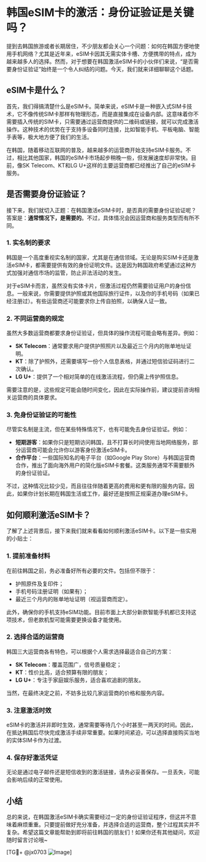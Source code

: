 # 韩国eSIM卡的激活：身份证验证是关键吗？

提到去韩国旅游或者长期居住，不少朋友都会关心一个问题：如何在韩国方便地使用手机网络？尤其是近年来，eSIM卡因其无需实体卡槽、方便携带的特点，成为越来越多人的选择。然而，对于想要在韩国激活eSIM卡的小伙伴们来说，“是否需要身份证验证”始终是一个令人纠结的问题。今天，我们就来详细聊聊这个话题。

## eSIM卡是什么？

首先，我们得搞清楚什么是eSIM卡。简单来说，eSIM卡是一种嵌入式SIM卡技术，它不像传统SIM卡那样有物理形态，而是直接集成在设备内部。这意味着你不需要插入传统的SIM卡，只需要通过运营商提供的二维码或链接，就可以完成激活操作。这种技术的优势在于支持多设备同时连接，比如智能手机、平板电脑、智能手表等，极大地方便了我们的生活。

在韩国，随着移动互联网的普及，越来越多的运营商开始支持eSIM卡服务。不过，相比其他国家，韩国的eSIM卡市场起步稍晚一些，但发展速度却非常快。目前，像SK Telecom、KT和LG U+这样的主要运营商都已经推出了自己的eSIM卡服务。

## 是否需要身份证验证？

接下来，我们就切入正题：在韩国激活eSIM卡时，是否真的需要身份证验证呢？答案是：**通常情况下，是需要的**。不过，具体情况会因运营商和服务类型而有所不同。

### 1. 实名制的要求

韩国是一个高度重视实名制的国家，尤其是在通信领域。无论是购买SIM卡还是激活eSIM卡，都需要提供有效的身份证明文件。这是因为韩国政府希望通过这种方式加强对通信市场的监管，防止非法活动的发生。

对于eSIM卡而言，虽然没有实体卡片，但激活过程仍然需要验证用户的身份信息。一般来说，你需要提供护照或其他国际旅行证件，以及你的手机号码（如果已经注册过）。有些运营商还可能要求你上传自拍照，以确保人证一致。

### 2. 不同运营商的规定

虽然大多数运营商都要求身份证验证，但具体的操作流程可能会略有差异。例如：

- **SK Telecom**：通常要求用户提供护照照片以及最近三个月内的账单地址证明。
- **KT**：除了护照外，还需要填写一份个人信息表格，并通过短信验证码进行二次确认。
- **LG U+**：提供了一个相对简单的在线激活流程，但仍需上传护照信息。

需要注意的是，这些规定可能会随时间变化，因此在实际操作前，建议提前咨询相关运营商的具体要求。

### 3. 免身份证验证的可能性

尽管实名制是主流，但在某些特殊情况下，也有可能免去身份证验证。例如：

- **短期游客**：如果你只是短期访问韩国，且不打算长时间使用当地网络服务，部分运营商可能会允许你以游客身份激活eSIM卡。
- **合作平台**：一些国际知名的电子平台（如Google Play Store）与韩国运营商合作，推出了面向海外用户的简化版eSIM卡套餐。这类服务通常不需要额外的身份证验证。

不过，这种情况比较少见，而且往往伴随着更高的费用和更有限的服务内容。因此，如果你计划长期在韩国生活或工作，最好还是按照正规渠道办理eSIM卡。

## 如何顺利激活eSIM卡？

了解了上述背景后，接下来我们就来看看如何顺利激活eSIM卡。以下是一些实用的小贴士：

### 1. 提前准备材料

在前往韩国之前，务必准备好所有必要的文件。包括但不限于：

- 护照原件及复印件；
- 手机号码注册证明（如果有）；
- 最近三个月内的账单地址证明（视运营商而定）。

此外，确保你的手机支持eSIM功能。目前市面上大部分新款智能手机都已支持这项技术，但老款机型可能需要更换设备才能使用。

### 2. 选择合适的运营商

韩国三大运营商各有特色，可以根据个人需求选择最适合自己的方案：

- **SK Telecom**：覆盖范围广，信号质量稳定；
- **KT**：性价比高，适合预算有限的朋友；
- **LG U+**：专注于家庭娱乐服务，适合喜欢追剧的朋友。

当然，在最终决定之前，不妨多比较几家运营商的价格和服务内容。

### 3. 注意激活时效

eSIM卡的激活并非即时生效，通常需要等待几个小时甚至一两天的时间。因此，在抵达韩国后尽快完成激活手续非常重要。如果时间紧迫，可以选择直接购买当地的实体SIM卡作为过渡。

### 4. 保存好激活凭证

无论是通过电子邮件还是短信收到的激活链接，请务必妥善保存。一旦丢失，可能会影响后续的正常使用。

## 小结

总的来说，在韩国激活eSIM卡确实需要经过一定的身份证验证程序，但这并不意味着麻烦重重。只要提前做好充分准备，并选择合适的运营商，整个过程其实并不复杂。希望这篇文章能帮助到即将前往韩国的朋友们！如果你还有其他疑问，欢迎随时留言讨论哦~

[TG💪+ @jx0703 ![Image](https://github.com/user-attachments/assets/dbca1d08-cadb-493c-b0ec-ad6f7a83f270)]